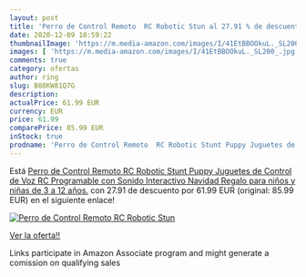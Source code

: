 ```yaml
---
layout: post
title: 'Perro de Control Remoto  RC Robotic Stun al 27.91 % de descuento'
date: 2020-12-09 10:59:22
thumbnailImage: 'https://m.media-amazon.com/images/I/41EtBBOOkuL._SL200_.jpg'
images: [ 'https://m.media-amazon.com/images/I/41EtBBOOkuL._SL200_.jpg' ]
comments: true
category: ofertas
author: ring
slug: B08KW81Q7G
description:
actualPrice: 61.99 EUR
currency: EUR
price: 61.99
comparePrice: 85.99 EUR
inStock: true
prodname: 'Perro de Control Remoto  RC Robotic Stunt Puppy Juguetes de Control de Voz  RC Programable con Sonido Interactivo Navidad Regalo para niños y niñas de 3 a 12 años.'
---
```


Está [Perro de Control Remoto  RC Robotic Stunt Puppy Juguetes de Control de Voz  RC Programable con Sonido Interactivo Navidad Regalo para niños y niñas de 3 a 12 años.](https://www.amazon.es/dp/B08KW81Q7G/?tag=tolees-21) con 27.91 de descuento por 61.99 EUR (original: 85.99 EUR) en el siguiente enlace!

[![Perro de Control Remoto  RC Robotic Stun](https://m.media-amazon.com/images/I/41EtBBOOkuL._SL200_.jpg)](https://www.amazon.es/dp/B08KW81Q7G/?tag=tolees-21)

[Ver la oferta!!](https://www.amazon.es/dp/B08KW81Q7G/?tag=tolees-21)

Links participate in Amazon Associate program and might generate a comission on qualifying sales


